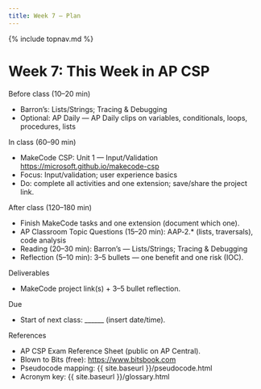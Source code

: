 ```yaml
---
title: Week 7 — Plan
---
```

{% include topnav.md %}

# Week 7: This Week in AP CSP

Before class (10–20 min)
- Barron’s: Lists/Strings; Tracing & Debugging
- Optional: AP Daily — AP Daily clips on variables, conditionals, loops, procedures, lists

In class (60–90 min)
- MakeCode CSP: Unit 1 — Input/Validation
  https://microsoft.github.io/makecode-csp
- Focus: Input/validation; user experience basics
- Do: complete all activities and one extension; save/share the project link.

After class (120–180 min)
- Finish MakeCode tasks and one extension (document which one).
- AP Classroom Topic Questions (15–20 min): AAP‑2.* (lists, traversals), code analysis
- Reading (20–30 min): Barron’s — Lists/Strings; Tracing & Debugging
- Reflection (5–10 min): 3–5 bullets — one benefit and one risk (IOC).

Deliverables
- MakeCode project link(s) + 3–5 bullet reflection.

Due
- Start of next class: ______ (insert date/time).

References
- AP CSP Exam Reference Sheet (public on AP Central).
- Blown to Bits (free): https://www.bitsbook.com
- Pseudocode mapping: {{ site.baseurl }}/pseudocode.html
- Acronym key: {{ site.baseurl }}/glossary.html

